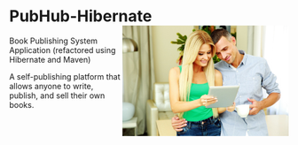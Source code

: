 # PubHub-Hibernate <img align="right" width="300" height="200" src="src\main\webapp\resources\imgs/ebook3.jpg">
Book Publishing System Application (refactored using Hibernate and Maven)

A self-publishing platform that allows anyone to write, publish, and sell their own books.
